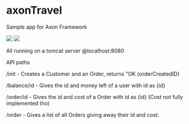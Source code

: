# axonTravel

Sample app for Axon Framework

![](http://forthebadge.com/images/badges/built-by-developers.svg)
![](http://forthebadge.com/images/badges/powered-by-electricity.svg)

All running on a tomcat server @localhost:8080

API paths

/init - Creates a Customer and an Order, returns "OK {orderCreatedID}

/balance/id - Gives the id and money left of a user with id as {id}

/order/id - Gives the id and cost of a Order with id as {id} (Cost not fully implemented tho)

/order - Gives a list of all Orders giving away their id and cost.
